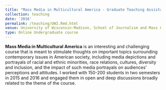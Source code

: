 ```yaml
---
title: "Mass Media in Multicultural America - Graduate Teaching Assistant"
collection: teaching
date: '2016'
permalink: /teaching/UW2.Rmd.html
venue: University of Wisconsin-Madison, School of Journalism and Mass Communications
type: Online Undergraduate course
---
```


**Mass Media in Multicultural America** is an interesting and challenging course that is meant to stimulate thoughts on important topics surrounding contemporary issues in American society, including media depictions and portrayals of racial and ethnic minorities, race relations, cultures, diversity and inclusion, and the impact of such media portrayals on audiences' perceptions and attitudes. I worked with 150-200 students in two semesters in 2015 and 2016 and engaged them in open and deep discussions broadly related to the theme of the course. 

